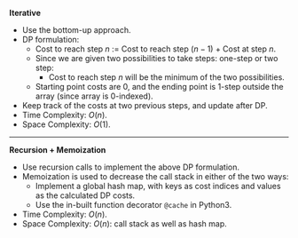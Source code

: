 **Iterative**
- Use the bottom-up approach. 
- DP formulation:
  - Cost to reach step $n$ := Cost to reach step $(n-1)$ + Cost at step $n$. 
  - Since we are given two possibilities to take steps: one-step or two step:
    - Cost to reach step $n$ will be the minimum of the two possibilities. 
  - Starting point costs are $0$, and the ending point is 1-step outside the array (since array is 0-indexed). 
- Keep track of the costs at two previous steps, and update after DP. 
- Time Complexity: $O(n)$. 
- Space Complexity: $O(1)$. 

---

**Recursion + Memoization**
- Use recursion calls to implement the above DP formulation. 
- Memoization is used to decrease the call stack in either of the two ways:
  - Implement a global hash map, with keys as cost indices and values as the calculated DP costs. 
  - Use the in-built function decorator `@cache` in Python3. 
- Time Complexity: $O(n)$. 
- Space Complexity: $O(n)$: call stack as well as hash map. 